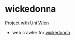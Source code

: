 # wickedonna
[Project with Uni Wien](http://christiangoebel.net/about-the-project)


* web crawler for [wickedonna](http://wickedonna.blogspot.co.at)